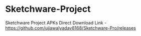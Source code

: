 # Sketchware-Project
Sketchware Project APKs
Direct Download Link - https://github.com/ujjawalyadav8168/Sketchware-Pro/releases
